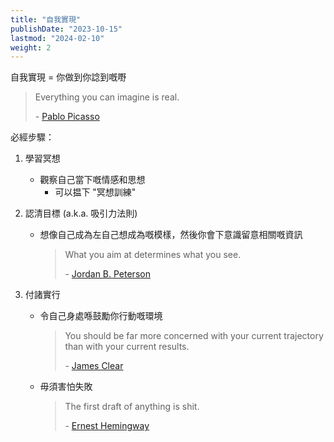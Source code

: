 ```yaml
---
title: "自我實現"
publishDate: "2023-10-15"
lastmod: "2024-02-10"
weight: 2
---
```


自我實現 = 你做到你諗到嘅嘢

> Everything you can imagine is real.
>
> \- [Pablo Picasso](https://www.goodreads.com/quotes/5521-everything-you-can-imagine-is-real)

必經步驟：

1. 學習冥想

   - 觀察自己當下嘅情感和思想
     - 可以揾下 "冥想訓練"

2. 認清目標 (a.k.a. 吸引力法則)

   - 想像自己成為左自己想成為嘅模樣，然後你會下意識留意相關嘅資訊

     > What you aim at determines what you see.
     >
     > \- [Jordan B. Peterson](https://www.goodreads.com/quotes/9108708-what-you-aim-at-determines-what-you-see)

3. 付諸實行

   - 令自己身處喺鼓勵你行動嘅環境

     > You should be far more concerned with your current trajectory than with your current results.
     >
     > \- [James Clear](https://www.goodreads.com/quotes/9548184-you-should-be-far-more-concerned-with-your-current-trajectory)

   - 毋須害怕失敗

     > The first draft of anything is shit.
     >
     > \- [Ernest Hemingway](https://www.goodreads.com/quotes/52073-the-first-draft-of-anything-is-shit)
